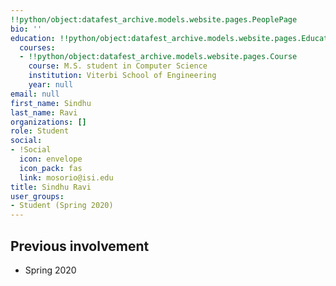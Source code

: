 ```yaml
---
!!python/object:datafest_archive.models.website.pages.PeoplePage
bio: ''
education: !!python/object:datafest_archive.models.website.pages.Education
  courses:
  - !!python/object:datafest_archive.models.website.pages.Course
    course: M.S. student in Computer Science
    institution: Viterbi School of Engineering
    year: null
email: null
first_name: Sindhu
last_name: Ravi
organizations: []
role: Student
social:
- !Social
  icon: envelope
  icon_pack: fas
  link: mosorio@isi.edu
title: Sindhu Ravi
user_groups:
- Student (Spring 2020)
---
```



## Previous involvement

* Spring 2020

